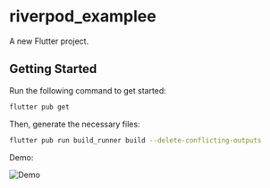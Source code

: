 # riverpod_examplee

A new Flutter project.

## Getting Started

Run the following command to get started:

```bash
flutter pub get
```
Then, generate the necessary files:

```bash
flutter pub run build_runner build --delete-conflicting-outputs
```

Demo:

![Demo](https://github.com/urielexis64/riverpod_example/blob/main/demo.gif)
